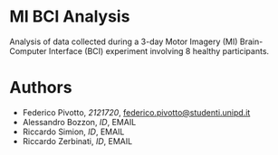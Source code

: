 # MI BCI Analysis
Analysis of data collected during a 3-day Motor Imagery (MI) Brain-Computer Interface (BCI) experiment involving 8 healthy participants.

# Authors
- Federico Pivotto, *2121720*, federico.pivotto@studenti.unipd.it
- Alessandro Bozzon, *ID*, EMAIL
- Riccardo Simion, *ID*, EMAIL
- Riccardo Zerbinati, *ID*, EMAIL
